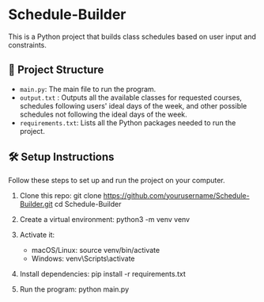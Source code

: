 # Schedule-Builder

This is a Python project that builds class schedules based on user input and constraints.

## 📁 Project Structure

- `main.py`: The main file to run the program.
- `output.txt` : Outputs all the available classes for requested courses, schedules following users' ideal days of the week, and other possible schedules not following the ideal days of the week.
- `requirements.txt`: Lists all the Python packages needed to run the project.

## 🛠️ Setup Instructions

Follow these steps to set up and run the project on your computer.

1. Clone this repo:
   git clone https://github.com/yourusername/Schedule-Builder.git
   cd Schedule-Builder

2. Create a virtual environment:
   python3 -m venv venv

3. Activate it:

   - macOS/Linux: source venv/bin/activate
   - Windows: venv\Scripts\activate

4. Install dependencies:
   pip install -r requirements.txt

5. Run the program:
   python main.py
